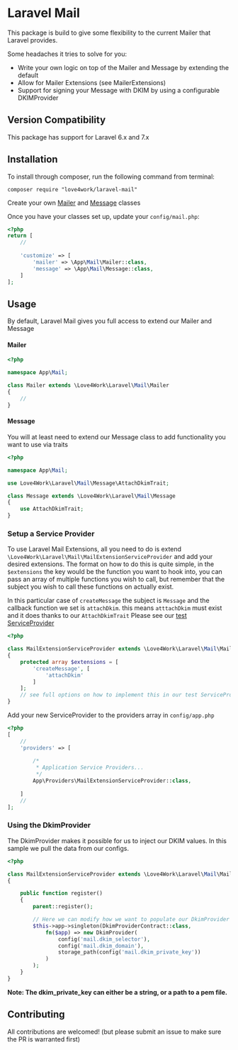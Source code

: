 # Laravel Mail

This package is build to give some flexibility to the current Mailer that Laravel provides.

Some headaches it tries to solve for you:

- Write your own logic on top of the Mailer and Message by extending the default
- Allow for Mailer Extensions (see MailerExtensions)
- Support for signing your Message with DKIM by using a configurable DKIMProvider

## Version Compatibility
This package has support for Laravel 6.x and 7.x

## Installation

To install through composer, run the following command from terminal:

    composer require "love4work/laravel-mail"

Create your own [Mailer](#mailer) and [Message](#message) classes
 
Once you have your classes set up, update your `config/mail.php`:
```php
<?php
return [
    //
    
    'customize' => [
        'mailer' => \App\Mail\Mailer::class,
        'message' => \App\Mail\Message::class,
    ]
];
```
## Usage

By default, Laravel Mail gives you full access to extend our Mailer and Message

#### Mailer
```php
<?php

namespace App\Mail;

class Mailer extends \Love4Work\Laravel\Mail\Mailer
{
    //
}
```
#### Message
You will at least need to extend our Message class to add functionality you want to use via traits
```php
<?php

namespace App\Mail;

use Love4Work\Laravel\Mail\Message\AttachDkimTrait;

class Message extends \Love4Work\Laravel\Mail\Message
{
    use AttachDkimTrait;
}
```

### Setup a Service Provider

To use Laravel Mail Extensions, all you need to do is extend `\Love4Work\Laravel\Mail\MailExtensionServiceProvider` and add your desired extensions.
The format on how to do this is quite simple, in the `$extensions` the key would be the function you want to hook into, you can pass an array of multiple functions you wish to call, but remember that the subject you wish to call these functions on actually exist. 

In this particular case of `createMessage` the subject is `Message` and the callback function we set is `attachDkim`. this means `atttachDkim` must exist and it does thanks to our `AttachDkimTrait` 
Please see our [test ServiceProvider](tests/TestClasses/MailExtensionServiceProvider.php)
```php
<?php

class MailExtensionServiceProvider extends \Love4Work\Laravel\Mail\MailExtensionServiceProvider
{
    protected array $extensions = [
        'createMessage', [
            'attachDkim'
        ]
    ];
    // see full options on how to implement this in our test ServiceProvider
}
```

Add your new ServiceProvider to the providers array in `config/app.php`
```php
<?php
[
    //
    'providers' => [
    
        /*
         * Application Service Providers...
         */
        App\Providers\MailExtensionServiceProvider::class,
        
    ]
    //
];
```

### Using the DkimProvider

The DkimProvider makes it possible for us to inject our DKIM values.
In this sample we pull the data from our configs.

```php
<?php

class MailExtensionServiceProvider extends \Love4Work\Laravel\Mail\MailExtensionServiceProvider
{

    public function register()
    {
        parent::register();

        // Here we can modify how we want to populate our DkimProvider
        $this->app->singleton(DkimProviderContract::class,
            fn($app) => new DkimProvider(
                config('mail.dkim_selector'),
                config('mail.dkim_domain'),
                storage_path(config('mail.dkim_private_key'))
            )
        );
    }
}
```

**Note: The dkim_private_key can either be a string, or a path to a pem file.**


## Contributing

All contributions are welcomed! (but please submit an issue to make sure the PR is warranted first)

